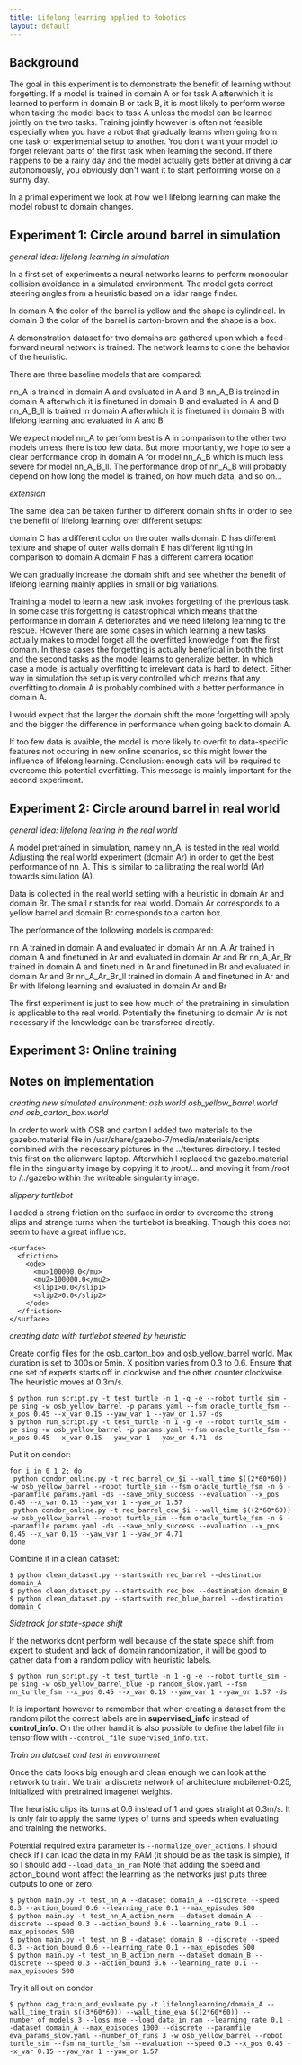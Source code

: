 ```yaml
---
title: Lifelong learning applied to Robotics
layout: default
---
```


## Background

The goal in this experiment is to demonstrate the benefit of learning without forgetting.
If a model is trained in domain A or for task A afterwhich it is learned to perform in domain B or task B, it is most likely to perform worse when taking the model back to task A unless the model can be learned jointly on the two tasks.
Training jointly however is often not feasible especially when you have a robot that gradually learns when going from one task or experimental setup to another.
You don't want your model to forget relevant parts of the first task when learning the second.
If there happens to be a rainy day and the model actually gets better at driving a car autonomously, you obviously don't want it to start performing worse on a sunny day.

In a primal experiment we look at how well lifelong learning can make the model robust to domain changes.

## Experiment 1: Circle around barrel in simulation

_general idea: lifelong learning in simulation_

In a first set of experiments a neural networks learns to perform monocular collision avoidance in a simulated environment.
The model gets correct steering angles from a heuristic based on a lidar range finder.

In domain A the color of the barrel is yellow and the shape is cylindrical.
In domain B the color of the barrel is carton-brown and the shape is a box.

A demonstration dataset for two domains are gathered upon which a feed-forward neural network is trained. 
The network learns to clone the behavior of the heuristic.

There are three baseline models that are compared:

nn_A is trained in domain A and evaluated in A and B
nn_A_B is trained in domain A afterwhich it is finetuned in domain B and evaluated in A and B
nn_A_B_ll is trained in domain A afterwhich it is finetuned in domain B with lifelong learning and evaluated in A and B

We expect model nn_A to perform best is A in comparison to the other two models unless there is too few data.
But more importantly, we hope to see a clear performance drop in domain A for model nn_A_B which is much less severe for model nn_A_B_ll.
The performance drop of nn_A_B will probably depend on how long the model is trained, on how much data, and so on...

_extension_

The same idea can be taken further to different domain shifts in order to see the benefit of lifelong learning over different setups:

domain C has a different color on the outer walls
domain D has different texture and shape of outer walls
domain E has different lighting in comparison to domain A
domain F has a different camera location

We can gradually increase the domain shift and see whether the benefit of lifelong learning mainly applies in small or big variations.

Training a model to learn a new task invokes forgetting of the previous task.
In some case this forgetting is catastrophical which means that the performance in domain A deteriorates and we need lifelong learning to the rescue.
However there are some cases in which learning a new tasks actually makes to model forget all the overfitted knowledge from the first domain. 
In these cases the forgetting is actually beneficial in both the first and the second tasks as the model learns to generalize better.
In which case a model is actually overfitting to irrelevant data is hard to detect.
Either way in simulation the setup is very controlled which means that any overfitting to domain A is probably combined with a better performance in domain A.

I would expect that the larger the domain shift the more forgetting will apply and the bigger the difference in performance when going back to domain A.

If too few data is avaible, the model is more likely to overfit to data-specific features not occuring in new online scenarios, so this might lower the influence of lifelong learning.
Conclusion: enough data will be required to overcome this potential overfitting. This message is mainly important for the second experiment.

## Experiment 2: Circle around barrel in real world

_general idea: lifelong learing in the real world_

A model pretrained in simulation, namely nn_A, is tested in the real world.
Adjusting the real world experiment (domain Ar) in order to get the best performance of nn_A. This is similar to callibrating the real world (Ar) towards simulation (A).

Data is collected in the real world setting with a heuristic in domain Ar and domain Br. The small r stands for real world.
Domain Ar corresponds to a yellow barrel and domain Br corresponds to a carton box.

The performance of the following models is compared:

nn_A trained in domain A and evaluated in domain Ar
nn_A_Ar trained in domain A and finetuned in Ar and evaluated in domain Ar and Br
nn_A_Ar_Br trained in domain A and finetuned in Ar and finetuned in Br and evaluated in domain Ar and Br
nn_A_Ar_Br_ll trained in domain A and finetuned in Ar and Br with lifelong learning and evaluated in domain Ar and Br

The first experiment is just to see how much of the pretraining in simulation is applicable to the real world.
Potentially the finetuning to domain Ar is not necessary if the knowledge can be transferred directly.

## Experiment 3: Online training

## Notes on implementation

_creating new simulated environment: osb.world osb_yellow_barrel.world and osb_carton_box.world_

In order to work with OSB and carton I added two materials to the gazebo.material file in /usr/share/gazebo-7/media/materials/scripts combined with the necessary pictures in the ../textures directory. I tested this first on the alienware laptop. Afterwhich I replaced the gazebo.material file in the singularity image by copying it to /root/... and moving it from /root to /../gazebo within the writeable singularity image. 

_slippery turtlebot_

I added a strong friction on the surface in order to overcome the strong slips and strange turns when the turtlebot is breaking. Though this does not seem to have a great influence.

```
<surface>
  <friction>
    <ode>
      <mu>100000.0</mu>
      <mu2>100000.0</mu2>
      <slip1>0.0</slip1>
      <slip2>0.0</slip2>
    </ode>
  </friction>
</surface>
```

_creating data with turtlebot steered by heuristic_

Create config files for the osb_carton_box and osb_yellow_barrel world. Max duration is set to 300s or 5min. X position varies from 0.3 to 0.6.
Ensure that one set of experts starts off in clockwise and the other counter clockwise. The heuristic moves at 0.3m/s.

```
$ python run_script.py -t test_turtle -n 1 -g -e --robot turtle_sim -pe sing -w osb_yellow_barrel -p params.yaml --fsm oracle_turtle_fsm --x_pos 0.45 --x_var 0.15 --yaw_var 1 --yaw_or 1.57 -ds
$ python run_script.py -t test_turtle -n 1 -g -e --robot turtle_sim -pe sing -w osb_yellow_barrel -p params.yaml --fsm oracle_turtle_fsm --x_pos 0.45 --x_var 0.15 --yaw_var 1 --yaw_or 4.71 -ds
```
Put it on condor:

```
for i in 0 1 2; do
 python condor_online.py -t rec_barrel_cw_$i --wall_time $((2*60*60)) -w osb_yellow_barrel --robot turtle_sim --fsm oracle_turtle_fsm -n 6 --paramfile params.yaml -ds --save_only_success --evaluation --x_pos 0.45 --x_var 0.15 --yaw_var 1 --yaw_or 1.57 
 python condor_online.py -t rec_barrel_ccw_$i --wall_time $((2*60*60)) -w osb_yellow_barrel --robot turtle_sim --fsm oracle_turtle_fsm -n 6 --paramfile params.yaml -ds --save_only_success --evaluation --x_pos 0.45 --x_var 0.15 --yaw_var 1 --yaw_or 4.71
done
```

Combine it in a clean dataset:

```
$ python clean_dataset.py --startswith rec_barrel --destination domain_A
$ python clean_dataset.py --startswith rec_box --destination domain_B
$ python clean_dataset.py --startswith rec_blue_barrel --destination domain_C
```

_Sidetrack for state-space shift_

If the networks dont perform well because of the state space shift from expert to student and lack of domain randomization, it will be good to gather data from a random policy with heuristic labels.

```
$ python run_script.py -t test_turtle -n 1 -g -e --robot turtle_sim -pe sing -w osb_yellow_barrel_blue -p random_slow.yaml --fsm nn_turtle_fsm --x_pos 0.45 --x_var 0.15 --yaw_var 1 --yaw_or 1.57 -ds
```

It is important however to remember that when creating a dataset from the random pilot the correct labels are in __supervised_info__ instead of __control_info__.
On the other hand it is also possible to define the label file in tensorflow with `--control_file supervised_info.txt`.

_Train on dataset and test in environment_

Once the data looks big enough and clean enough we can look at the network to train.
We train a discrete network of architecture mobilenet-0.25, initialized with pretrained imagenet weights.

The heuristic clips its turns at 0.6 instead of 1 and goes straight at 0.3m/s. It is only fair to apply the same types of turns and speeds when evaluating and training the networks.

Potential required extra parameter is `--normalize_over_actions`. 
I should check if I can load the data in my RAM (it should be as the task is simple), if so I should add `--load_data_in_ram`
Note that adding the speed and action_bound wont affect the learning as the networks just puts three outputs to one or zero.

```
$ python main.py -t test_nn_A --dataset domain_A --discrete --speed 0.3 --action_bound 0.6 --learning_rate 0.1 --max_episodes 500
$ python main.py -t test_nn_A_action_norm --dataset domain_A --discrete --speed 0.3 --action_bound 0.6 --learning_rate 0.1 --max_episodes 500
$ python main.py -t test_nn_B --dataset domain_B --discrete --speed 0.3 --action_bound 0.6 --learning_rate 0.1 --max_episodes 500
$ python main.py -t test_nn_B_action_norm --dataset domain_B --discrete --speed 0.3 --action_bound 0.6 --learning_rate 0.1 --max_episodes 500
```

Try it all out on condor

```
$ python dag_train_and_evaluate.py -t lifelonglearning/domain_A --wall_time_train $((3*60*60)) --wall_time_eva $((2*60*60)) --number_of_models 3 --loss mse --load_data_in_ram --learning_rate 0.1 --dataset domain_A --max_episodes 1000 --discrete --paramfile eva_params_slow.yaml --number_of_runs 3 -w osb_yellow_barrel --robot turtle_sim --fsm nn_turtle_fsm --evaluation --speed 0.3 --x_pos 0.45 --x_var 0.15 --yaw_var 1 --yaw_or 1.57 
```



